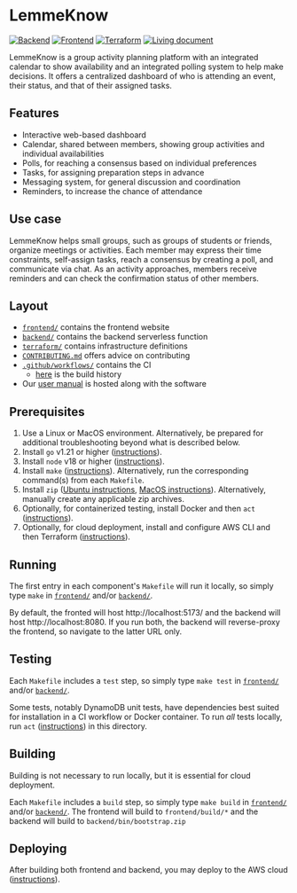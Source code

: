 # LemmeKnow
[![Backend](https://github.com/cse403-lemmeknow/lemmeknow/actions/workflows/backend.yml/badge.svg)](https://github.com/cse403-lemmeknow/lemmeknow/actions/workflows/backend.yml)
[![Frontend](https://github.com/cse403-lemmeknow/lemmeknow/actions/workflows/frontend.yml/badge.svg)](https://github.com/cse403-lemmeknow/lemmeknow/actions/workflows/frontend.yml)
[![Terraform](https://github.com/cse403-lemmeknow/lemmeknow/actions/workflows/terraform.yml/badge.svg)](https://github.com/cse403-lemmeknow/lemmeknow/actions/workflows/terraform.yml)
[![Living document](https://img.shields.io/badge/Google_Docs-Living_document-green)](https://docs.google.com/document/d/1d1Dfsa-rxboUDKKB_DPqz7EQ5tSm0tDeaKtedVD5LeU/edit?usp=sharing)

LemmeKnow is a group activity planning platform with an integrated calendar to show availability and an integrated polling system to help make decisions. It offers a centralized dashboard of who is attending an event, their status, and that of their assigned tasks.

## Features
- Interactive web-based dashboard
- Calendar, shared between members, showing group activities and individual availabilities
- Polls, for reaching a consensus based on individual preferences
- Tasks, for assigning preparation steps in advance
- Messaging system, for general discussion and coordination
- Reminders, to increase the chance of attendance

## Use case

LemmeKnow helps small groups, such as groups of students or friends, organize meetings or activities. Each member may express their time constraints, self-assign tasks, reach a consensus by creating a poll, and communicate via chat. As an activity approaches, members receive reminders and can check the confirmation status of other members.

## Layout

- [`frontend/`](./frontend/) contains the frontend website
- [`backend/`](./backend/) contains the backend serverless function 
- [`terraform/`](./terraform/) contains infrastructure definitions
- [`CONTRIBUTING.md`](./CONTRIBUTING.md) offers advice on contributing
- [`.github/workflows/`](./.github/workflows/) contains the CI
  - [here](https://github.com/cse403-lemmeknow/lemmeknow/actions) is the build history
- Our [user manual](https://lemmeknow.xyz/features) is hosted along with the software

## Prerequisites

1. Use a Linux or MacOS environment. Alternatively, be prepared for additional troubleshooting beyond what is described below.
2. Install `go` v1.21 or higher ([instructions](https://go.dev/doc/install)).
3. Install `node` v18 or higher ([instructions](https://nodejs.org/en/learn/getting-started/how-to-install-nodejs)).
4. Install `make` ([instructions](https://www.gnu.org/software/make/)). Alternatively, run the corresponding command(s) from each `Makefile`.
5. Install `zip` ([Ubuntu instructions](https://www.mysoftkey.com/linux/how-to-do-zip-and-unzip-file-in-ubuntu-linux/), [MacOS instructions](https://formulae.brew.sh/formula/zip)). Alternatively, manually create any applicable zip archives.
6. Optionally, for containerized testing, install Docker and then `act` ([instructions](https://nektosact.com/installation/index.html)).
7. Optionally, for cloud deployment, install and configure AWS CLI and then Terraform ([instructions](./terraform/README.md#prerequisites)).

## Running

The first entry in each component's `Makefile` will run it locally, so simply type `make` in [`frontend/`](./frontend/) and/or [`backend/`](./backend/).

By default, the fronted will host http://localhost:5173/ and the backend will host http://localhost:8080. If you run both, the backend will reverse-proxy the frontend, so navigate to the latter URL only.

## Testing

Each `Makefile` includes a `test` step, so simply type `make test` in [`frontend/`](`frontend/`) and/or [`backend/`](./backend/).

Some tests, notably DynamoDB unit tests, have dependencies best suited for installation in a CI workflow or Docker container. To run *all* tests locally, run `act` ([instructions](#prerequisites)) in this directory.

## Building

Building is not necessary to run locally, but it is essential for cloud deployment.

Each `Makefile` includes a `build` step, so simply type `make build` in [`frontend/`](`frontend/`) and/or [`backend/`](./backend/). The frontend will build to `frontend/build/*` and the backend will build to `backend/bin/bootstrap.zip`

## Deploying

After building both frontend and backend, you may deploy to the AWS cloud ([instructions](./terraform/README.md#provisioning-infrastructure)).